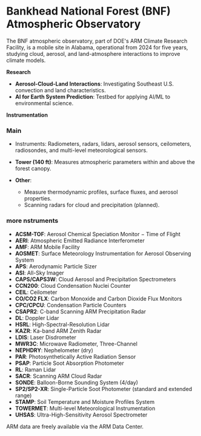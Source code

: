 # Bankhead National Forest (BNF) Atmospheric Observatory
The BNF atmospheric observatory, part of DOE's ARM Climate Research Facility, is a mobile site in Alabama, operational from 2024 for five years, studying cloud, aerosol, and land-atmosphere interactions to improve climate models.

**Research**
- **Aerosol-Cloud-Land Interactions**: Investigating Southeast U.S. convection and land characteristics.
- **AI for Earth System Prediction**: Testbed for applying AI/ML to environmental science.

**Instrumentation**
### Main 
  - Instruments: Radiometers, radars, lidars, aerosol sensors, ceilometers, radiosondes, and multi-level meteorological sensors.
  - **Tower (140 ft)**: Measures atmospheric parameters within and above the forest canopy.
  
- **Other**:
  - Measure thermodynamic profiles, surface fluxes, and aerosol properties.
  - Scanning radars for cloud and precipitation (planned).

### more nstruments
- **ACSM-TOF**: Aerosol Chemical Speciation Monitor − Time of Flight
- **AERI**: Atmospheric Emitted Radiance Interferometer
- **AMF**: ARM Mobile Facility
- **AOSMET**: Surface Meteorology Instrumentation for Aerosol Observing System
- **APS**: Aerodynamic Particle Sizer
- **ASI**: All-Sky Imager
- **CAPS/CAPS3W**: Cloud Aerosol and Precipitation Spectrometers
- **CCN200**: Cloud Condensation Nuclei Counter
- **CEIL**: Ceilometer
- **CO/CO2 FLX**: Carbon Monoxide and Carbon Dioxide Flux Monitors
- **CPC/CPCU**: Condensation Particle Counters
- **CSAPR2**: C-band Scanning ARM Precipitation Radar
- **DL**: Doppler Lidar
- **HSRL**: High-Spectral-Resolution Lidar
- **KAZR**: Ka-band ARM Zenith Radar
- **LDIS**: Laser Disdrometer
- **MWR3C**: Microwave Radiometer, Three-Channel
- **NEPHDRY**: Nephelometer (dry)
- **PAR**: Photosynthetically Active Radiation Sensor
- **PSAP**: Particle Soot Absorption Photometer
- **RL**: Raman Lidar
- **SACR**: Scanning ARM Cloud Radar
- **SONDE**: Balloon-Borne Sounding System (4/day)
- **SP2/SP2-XR**: Single-Particle Soot Photometer (standard and extended range)
- **STAMP**: Soil Temperature and Moisture Profiles System
- **TOWERMET**: Multi-level Meteorological Instrumentation
- **UHSAS**: Ultra-High-Sensitivity Aerosol Spectrometer

ARM data are freely available via the ARM Data Center.


